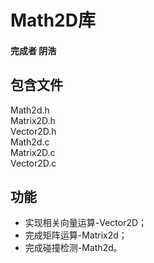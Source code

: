 ﻿# Math2D库
####  完成者 阴浩
## 包含文件
Math2d.h  
Matrix2D.h  
Vector2D.h  
Math2d.c  
Matrix2D.c  
Vector2D.c  
## 功能  
- 实现相关向量运算-Vector2D；  
- 完成矩阵运算-Matrix2d；   
- 完成碰撞检测-Math2d。    